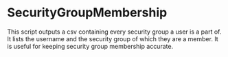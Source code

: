 # SecurityGroupMembership
This script outputs a csv containing every security group a user is a part of. It lists the username and the security group of which they are a member. It is useful for keeping security group membership accurate.
